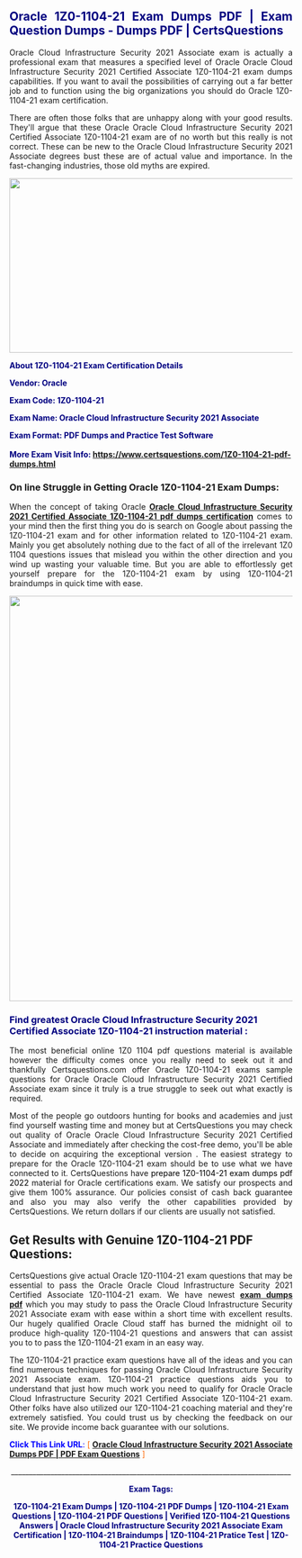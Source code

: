 <h2 style="text-align: justify;"><span style="color: #000080;">Oracle 1Z0-1104-21 Exam Dumps PDF | Exam Question Dumps - Dumps PDF | CertsQuestions</span></h2>
<p style="text-align: justify;">Oracle Cloud Infrastructure Security 2021 Associate exam is actually a professional exam that measures a specified level of Oracle Oracle Cloud Infrastructure Security 2021 Certified Associate 1Z0-1104-21 exam dumps capabilities. If you want to avail the possibilities of carrying out a far better job and to function using the big organizations you should do Oracle 1Z0-1104-21 exam certification.</p>
<p style="text-align: justify;">There are often those folks that are unhappy along with your good results. They'll argue that these Oracle Oracle Cloud Infrastructure Security 2021 Certified Associate 1Z0-1104-21 exam are of no worth but this really is not correct. These can be new to the Oracle Cloud Infrastructure Security 2021 Associate degrees bust these are of actual value and importance. In the fast-changing industries, those old myths are expired.</p>
<p><img style="display: block; margin-left: auto; margin-right: auto;" src="https://i.imgur.com/eaP4ae9.png" width="840" height="310" /></p>
<p><span style="color: #000080;"><strong>About 1Z0-1104-21 Exam Certification Details</strong></span></p>
<p><span style="color: #000080;"><strong>Vendor: Oracle<br /></strong></span></p>
<p><span style="color: #000080;"><strong>Exam Code: 1Z0-1104-21</strong></span></p>
<p><span style="color: #000080;"><strong>Exam Name: Oracle Cloud Infrastructure Security 2021 Associate</strong></span></p>
<p><span style="color: #000080;"><strong>Exam Format: PDF Dumps and Practice Test Software<br /><br />More Exam Visit Info: <span style="color: #ff6600;"><a href="https://www.certsquestions.com/1Z0-1104-21-pdf-dumps.html">https://www.certsquestions.com/1Z0-1104-21-pdf-dumps.html</a></span></strong></span></p>
<h3>On line Struggle in Getting Oracle 1Z0-1104-21 Exam Dumps:</h3>
<p style="text-align: justify;">When the concept of taking Oracle <a href="https://www.certsquestions.com/1Z0-1104-21-pdf-dumps.html"><strong>Oracle Cloud Infrastructure Security 2021 Certified Associate 1Z0-1104-21 pdf dumps certification</strong></a> comes to your mind then the first thing you do is search on Google about passing the 1Z0-1104-21 exam and for other information related to 1Z0-1104-21 exam. Mainly you get absolutely nothing due to the fact of all of the irrelevant 1Z0 1104 questions issues that mislead you within the other direction and you wind up wasting your valuable time. But you are able to effortlessly get yourself prepare for the 1Z0-1104-21 exam by using 1Z0-1104-21 braindumps in quick time with ease.</p>
<p><a href="https://www.certsquestions.com/1Z0-1104-21-pdf-dumps.html"><img style="display: block; margin-left: auto; margin-right: auto;" src="https://i.imgur.com/pxhoKQ2.png" width="720" /></a></p>
<h3><span style="color: #000080;">Find greatest Oracle Cloud Infrastructure Security 2021 Certified Associate 1Z0-1104-21 instruction material :</span></h3>
<p style="text-align: justify;">The most beneficial online 1Z0 1104 pdf questions material is available however the difficulty comes once you really need to seek out it and thankfully Certsquestions.com offer Oracle 1Z0-1104-21 exams sample questions for Oracle Oracle Cloud Infrastructure Security 2021 Certified Associate exam since it truly is a true struggle to seek out what exactly is required.</p>
<p style="text-align: justify;">Most of the people go outdoors hunting for books and academies and just find yourself wasting time and money but at CertsQuestions you may check out quality of Oracle Oracle Cloud Infrastructure Security 2021 Certified Associate and immediately after checking the cost-free demo, you'll be able to decide on acquiring the exceptional version . The easiest strategy to prepare for the Oracle 1Z0-1104-21 exam should be to use what we have connected to it. CertsQuestions have <span style="color: #000000;">prepare 1Z0-1104-21 exam dumps pdf 2022</span> material for Oracle certifications exam. We satisfy our prospects and give them 100% assurance. Our policies consist of cash back guarantee and also you may also verify the other capabilities provided by CertsQuestions. We return dollars if our clients are usually not satisfied.</p>
<h2>Get Results with Genuine 1Z0-1104-21 PDF Questions:</h2>
<p style="text-align: justify;">CertsQuestions give actual Oracle 1Z0-1104-21 exam questions that may be essential to pass the Oracle Oracle Cloud Infrastructure Security 2021 Certified Associate 1Z0-1104-21 exam. We have newest<strong>&nbsp;<a href="https://www.certsquestions.com/">exam dumps pdf</a></strong>&nbsp;which you may study to pass the Oracle Cloud Infrastructure Security 2021 Associate exam with ease within a short time with excellent results. Our hugely qualified Oracle Cloud staff has burned the midnight oil to produce high-quality 1Z0-1104-21 questions and answers that can assist you to to pass the 1Z0-1104-21 exam in an easy way.</p>
<p style="text-align: justify;">The 1Z0-1104-21 practice exam questions have all of the ideas and you can find numerous techniques for passing Oracle Cloud Infrastructure Security 2021 Associate exam. 1Z0-1104-21 practice questions aids you to understand that just how much work you need to qualify for Oracle Oracle Cloud Infrastructure Security 2021 Certified Associate 1Z0-1104-21 exam. Other folks have also utilized our 1Z0-1104-21 coaching material and they're extremely satisfied. You could trust us by checking the feedback on our site. We provide income back guarantee with our solutions.</p>
<p style="text-align: justify;"><span style="color: #0000ff;"><strong>Click This Link URL</strong>:</span> <span style="color: #ff6600;">[ <strong><a href="https://www.certsquestions.com/oracle-cloud-certification.html">Oracle Cloud Infrastructure Security 2021 Associate Dumps PDF | PDF Exam Questions</a></strong> ]</span></p>
<p style="text-align: center;">______________________________________________________________________________</p>
<p style="text-align: center;"><span style="color: #000080;"><strong>Exam Tags:</strong></span></p>
<p style="text-align: center;"><span style="color: #000080;"><strong>1Z0-1104-21 Exam Dumps | 1Z0-1104-21 PDF Dumps | 1Z0-1104-21 Exam Questions | 1Z0-1104-21 PDF Questions | Verified 1Z0-1104-21 Questions Answers | Oracle Cloud Infrastructure Security 2021 Associate Exam Certification | 1Z0-1104-21 Braindumps | 1Z0-1104-21 Pratice Test | 1Z0-1104-21 Practice Questions</strong></span></p>
